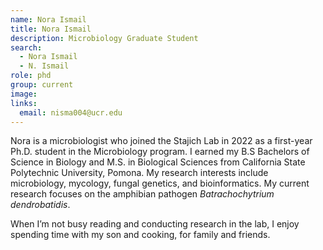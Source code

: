 ```yaml
---
name: Nora Ismail
title: Nora Ismail
description: Microbiology Graduate Student
search:
  - Nora Ismail
  - N. Ismail
role: phd
group: current
image:
links:
  email: nisma004@ucr.edu
---
```


Nora is a microbiologist who joined the Stajich Lab in 2022 as a first-year Ph.D. student in the Microbiology program. I earned my B.S Bachelors of Science in Biology and M.S. in Biological Sciences from California State Polytechnic University, Pomona. My research interests include microbiology, mycology, fungal genetics, and bioinformatics. 
My current research focuses on the amphibian pathogen _Batrachochytrium dendrobatidis_.

When I’m not busy reading and conducting research in the lab, I enjoy spending time with my son and cooking, for family and friends.

